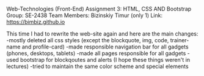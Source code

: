 Web-Technologies (Front-End)
Assignment 3: HTML, CSS AND Bootstrap
Group: SE-2438
Team Members: Bizinskiy Timur (only 1)
Link: https://bimbiz.github.io

This time I had to rewrite the web-site again and here are the main changes:
-mostly deleted all css styles (except the blockquote, img, code, trainer-name and profile-card)
-made responsible navigation bar for all gadgets (phones, desktops, tablets)
-made all pages responsible for all gadgets
-used bootstrap for blockqoutes and alerts (I hope these things weren't in lectures)
-tried to maintain the same color scheme and special elements



